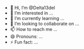 - 👋 Hi, I’m @Delta13del
- 👀 I’m interested in ...
- 🌱 I’m currently learning ...
- 💞️ I’m looking to collaborate on ...
- 📫 How to reach me ...
- 😄 Pronouns: ...
- ⚡ Fun fact: ...

<!---
Delta13del/Delta13del is a ✨ special ✨ repository because its `README.md` (this file) appears on your GitHub profile.
You can click the Preview link to take a look at your changes.
--->
